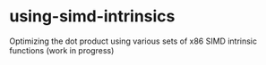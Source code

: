 # using-simd-intrinsics

Optimizing the dot product using various sets of x86 SIMD intrinsic functions (work in progress)
